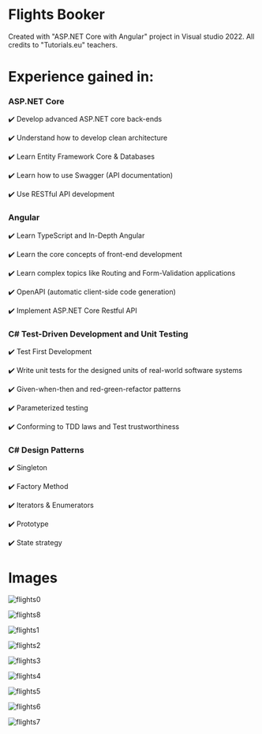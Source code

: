 # Flights Booker
 
Created with "ASP.NET Core with Angular" project in Visual studio 2022.
All credits to "Tutorials.eu" teachers.

# Experience gained in:
### ASP.NET Core

✔️ Develop advanced ASP.NET core back-ends

✔️ Understand how to develop clean architecture

✔️ Learn Entity Framework Core & Databases

✔️ Learn how to use Swagger (API documentation)

✔️ Use RESTful API development

### Angular

✔️ Learn TypeScript and In-Depth Angular 

✔️ Learn the core concepts of front-end development 

✔️ Learn complex topics like Routing and Form-Validation applications 

✔️ OpenAPI (automatic client-side code generation) 

✔️ Implement ASP.NET Core Restful API

### C# Test-Driven Development and Unit Testing

✔️ Test First Development 

✔️ Write unit tests for the designed units of real-world software systems

✔️ Given-when-then and red-green-refactor patterns

✔️ Parameterized testing

✔️ Conforming to TDD laws and Test trustworthiness

### C# Design Patterns

✔️ Singleton

✔️ Factory Method

✔️ Iterators & Enumerators

✔️ Prototype

✔️ State strategy

# Images

![flights0](https://user-images.githubusercontent.com/94862107/230406248-ce953feb-ba28-4be9-874e-392d6b6ebb77.PNG)

![flights8](https://user-images.githubusercontent.com/94862107/230406319-0f6cc5ef-ee7c-4768-a61d-965e0310a7e1.PNG)

![flights1](https://user-images.githubusercontent.com/94862107/230406334-0fa9143a-2964-4d80-8ef4-024e0e323e00.PNG)

![flights2](https://user-images.githubusercontent.com/94862107/230406346-23c5740a-5dff-4c4c-8972-1e5c8f57d685.PNG)

![flights3](https://user-images.githubusercontent.com/94862107/230406354-e8d05986-064e-44a0-a1db-7dd7cb46a61c.PNG)

![flights4](https://user-images.githubusercontent.com/94862107/230406367-d15b063f-f622-44b8-acfa-bb1e1776076f.PNG)

![flights5](https://user-images.githubusercontent.com/94862107/230406388-c65eec41-0768-41cc-883a-6ab651c3c2f0.PNG)

![flights6](https://user-images.githubusercontent.com/94862107/230406400-ff578526-6fa7-4fc9-b1b2-3efe0f961f2a.PNG)

![flights7](https://user-images.githubusercontent.com/94862107/230406415-f7cae876-9d18-4980-8398-a6816928f8e3.PNG)













